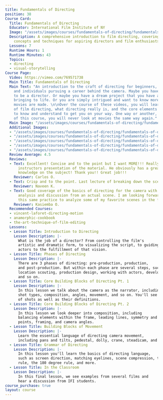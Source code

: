 ```yaml
---
title: Fundamentals of Directing
position: 38
Course Card:
  Title: Fundamentals of Directing
  Educator: International Film Institute of NY
  Image: "/assets/images/courses/fundamentals-of-directing/fundamentals-of-directing.jpg"
  Description: A comprehensive introduction to film directing, covering essential
    concepts and techniques for aspiring directors and film enthusiasts.
  Lessons: 7
  Runtime Hours: 1
  Runtime Minutes: 43
  Topics:
  - directing
  - visual-storytelling
Course Page:
  Video: https://vimeo.com/769571738
  Main Title: Fundamentals of Directing
  Main Text: "An introduction to the craft of directing for beginners, film enthusiasts,
    and individuals pursuing a career behind the camera. Maybe you have always wanted
    to be a director. Or maybe you have a dream project that you have always imagined
    bringing to life. Or you are simply intrigued and want to know more about how
    movies are made. \n\nOver the course of these videos, you will learn the basics
    of film directing, what directing really is, and the core elements you will need
    to know and understand to get you on your way. One way or another, by the end
    of this course, you will never look at movies the same way again."
  Main Image: "/assets/images/courses/fundamentals-of-directing/fundamentals-of-directing-1.jpg"
  Additional Images:
  - "/assets/images/courses/fundamentals-of-directing/fundamentals-of-directing-2.jpg"
  - "/assets/images/courses/fundamentals-of-directing/fundamentals-of-directing-3.jpg"
  - "/assets/images/courses/fundamentals-of-directing/fundamentals-of-directing-4.jpg"
  - "/assets/images/courses/fundamentals-of-directing/fundamentals-of-directing-5.jpg"
  - "/assets/images/courses/fundamentals-of-directing/fundamentals-of-directing-6.jpg"
  Review Average: 4.5
  Reviews:
  - Text: Excellent! Concise and to the point but I want MORE!!! Really enjoyed the
      instructors presentation of the material. He obviously has a great depth of
      knowledge on the subject! Thank you!! Great job!!!
    Reviewer: Carlos O.
  - Text: Crisp and to the point. Last lecture of breaking down the scene was excellent.
    Reviewer: Naveen K.
  - Text: Good coverage of the basics of directing for the camera with a good classroom
      analysis and discussion from an actual scene. I am looking forward to using
      this same practice to analyze some of my favorite scenes in the future.
    Reviewer: Kasiemba O.
  Recommended Courses:
  - vincent-laforet-directing-motion
  - anamorphic-cookbook
  - the-art-technique-of-film-editing
  Lessons:
  - Lesson Title: Introduction to Directing
    Lesson Description: |-
      What is the job of a director? From controlling the film's
      artistic and dramatic form, to visualizing the script, to guiding the crew and
      actors to the fulfillment of that vision.
  - Lesson Title: Phases of Directing
    Lesson Description: |-
      There are 3 phases of directing: pre-production, production,
      and post-production. But within each phase are several steps, such as casting,
      location scouting, production design, working with actors, developing a score,
      and so on.
  - Lesson Title: Core Building Blocks of Directing Pt. 1
    Lesson Description: |-
      In this lesson we talk about the camera as the narrator, including
      shot types, composition, angles, movement, and so on. You'll see demonstrations
      of shots as well as their definitions.
  - Lesson Title: Core Building Blocks of Directing Pt. 2
    Lesson Description: |-
      In this lesson we look deeper into composition, including
      balancing elements within the frame, leading lines, symmetry and patterns, view
      points, framing, and camera angles.
  - Lesson Title: Building Blocks of Movement
    Lesson Description: |-
      Learn the essential language of directing camera movement,
      including pans and tilts, pedestal, dolly, crane, steadicam, and zooms.
  - Lesson Title: Grammar of Directing
    Lesson Description: |-
      In this lesson you'll learn the basics of directing language,
      such as screen direction, matching eyelines, scene compression, the 30 degree
      rule, the 180 degree rule, and more.
  - Lesson Title: In the Classroom
    Lesson Description: |-
      In this final lesson, we see examples from several films and
      hear a discussion from IFI students.
course_purchase: true
layout: course
---
```


